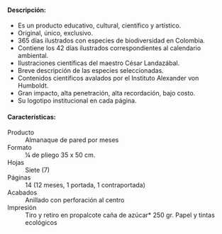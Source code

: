 #### Descripción:

*   Es un producto educativo, cultural, científico y artístico.
*   Original, único, exclusivo.
*   365 días ilustrados con especies de biodiversidad en Colombia.
*   Contiene los 42 días ilustrados correspondientes al calendario ambiental.
*   Ilustraciones científicas del maestro César Landazábal.
*   Breve descripción de las especies seleccionadas.
*   Contenidos científicos avalados por el Instituto Alexander von Humboldt.
*   Gran impacto, alta penetración, alta recordación, bajo costo.
*   Su logotipo institucional en cada página.

#### Características:

<dl>
    <dt>Producto</dt>
    <dd>Almanaque de pared por meses </dd>
    <dt>Formato</dt>
    <dd>¼ de pliego 35 x 50 cm.</dd>
    <dt>Hojas</dt>
    <dd>Siete (7)</dd>
    <dt>Páginas</dt>
    <dd>14 (12 meses, 1 portada, 1 contraportada)</dd>
    <dt>Acabados</dt>
    <dd>Anillado con perforación al centro</dd>
    <dt>Impresión</dt>
    <dd>Tiro y retiro en propalcote caña de azúcar* 250 gr. Papel y tintas ecológicos</dd>
</dl>